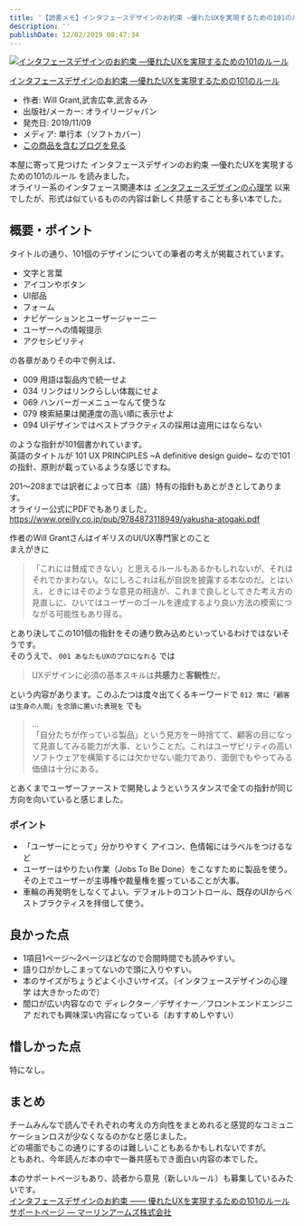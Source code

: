 ```yaml
---
title: '【読書メモ】インタフェースデザインのお約束 ―優れたUXを実現するための101のルール'
description: ''
publishDate: 12/02/2019 08:47:34
---
```


<p><div class="hatena-asin-detail"><a href="http://www.amazon.co.jp/exec/obidos/ASIN/4873118948/hatena-blog-22/"><img src="https://images-fe.ssl-images-amazon.com/images/I/41T8kBOmYaL._SL160_.jpg" class="hatena-asin-detail-image" alt="インタフェースデザインのお約束 ―優れたUXを実現するための101のルール" title="インタフェースデザインのお約束 ―優れたUXを実現するための101のルール"></a><div class="hatena-asin-detail-info"><p class="hatena-asin-detail-title"><a href="http://www.amazon.co.jp/exec/obidos/ASIN/4873118948/hatena-blog-22/">インタフェースデザインのお約束 ―優れたUXを実現するための101のルール</a></p><ul><li><span class="hatena-asin-detail-label">作者:</span> Will Grant,武舎広幸,武舎るみ</li><li><span class="hatena-asin-detail-label">出版社/メーカー:</span> オライリージャパン</li><li><span class="hatena-asin-detail-label">発売日:</span> 2019/11/09</li><li><span class="hatena-asin-detail-label">メディア:</span> 単行本（ソフトカバー）</li><li><a href="http://d.hatena.ne.jp/asin/4873118948/hatena-blog-22" target="_blank">この商品を含むブログを見る</a></li></ul></div><div class="hatena-asin-detail-foot"></div></div></p>

<p>本屋に寄って見つけた インタフェースデザインのお約束 ―優れたUXを実現するための101のルール を読みました。<br/>
オライリー系のインタフェース関連本は <a href="https://jtk.hatenablog.com/entry/2019/08/05/102608">インタフェースデザインの心理学</a> 以来でしたが、形式は似ているものの内容は新しく共感することも多い本でした。</p>

<h2>概要・ポイント</h2>

<p>タイトルの通り、101個のデザインについての筆者の考えが掲載されています。</p>

<ul>
<li>文字と言葉</li>
<li>アイコンやボタン</li>
<li>UI部品</li>
<li>フォーム</li>
<li>ナビゲーションとユーザージャーニー</li>
<li>ユーザーへの情報提示</li>
<li>アクセシビリティ</li>
</ul>

<p>の各章がありその中で例えば、</p>

<ul>
<li>009 用語は製品内で統一せよ</li>
<li>034 リンクはリンクらしい体裁にせよ</li>
<li>069 ハンバーガーメニューなんて使うな</li>
<li>079 検索結果は関連度の高い順に表示せよ</li>
<li>094 UIデザインではベストプラクティスの採用は盗用にはならない</li>
</ul>

<p>のような指針が101個書かれています。<br/>
英語のタイトルが 101 UX PRINCIPLES ~A definitive design guide~ なので101の指針、原則が載っているような感じですね。</p>

<p>201〜208までは訳者によって日本（語）特有の指針もあとがきとしてあります。<br/>
オライリー公式にPDFでもありました。<br/>
<a href="https://www.oreilly.co.jp/pub/9784873118949/yakusha-atogaki.pdf">https://www.oreilly.co.jp/pub/9784873118949/yakusha-atogaki.pdf</a></p>

<p>作者のWill GrantさんはイギリスのUI/UX専門家とのこと<br/>
まえがきに</p>

<blockquote><p>「これには賛成できない」と思えるルールもあるかもしれないが、それはそれでかまわない。なにしろこれは私が自説を披露する本なのだ。とはいえ、ときにはそのような意見の相違が、これまで良しとしてきた考え方の見直しに、ひいてはユーザーのゴールを達成するより良い方法の模索につながる可能性もあり得る。</p></blockquote>

<p>とあり決してこの101個の指針をその通り飲み込めといっているわけではないそうです。<br/>
そのうえで、 <code>001 あなたもUXのプロになれる</code> では</p>

<blockquote><p>UXデザインに必須の基本スキルは<strong>共感力</strong>と<strong>客観性</strong>だ。</p></blockquote>

<p>という内容があります。このふたつは度々出てくるキーワードで <code>012 常に「顧客は生身の人間」を念頭に置いた表現を</code> でも</p>

<blockquote><p>...<br/>
「自分たちが作っている製品」という見方を一時捨てて、顧客の目になって見直してみる能力が大事、ということだ。これはユーザビリティの高いソフトウェアを構築するには欠かせない能力であり、面倒でもやってみる価値は十分にある。</p></blockquote>

<p>とあくまでユーザーファーストで開発しようというスタンスで全ての指針が同じ方向を向いていると感じました。</p>

<h3>ポイント</h3>

<ul>
<li>「ユーザーにとって」分かりやすく アイコン、色情報にはラベルをつけるなど</li>
<li>ユーザーはやりたい作業（Jobs To Be Done）をこなすために製品を使う。その上でユーザーが主導権や裁量権を握っていることが大事。</li>
<li>車輪の再発明をしなくてよい。デフォルトのコントロール、既存のUIからベストプラクティスを拝借して使う。</li>
</ul>

<h2>良かった点</h2>

<ul>
<li>1項目1ページ〜2ページほどなので合間時間でも読みやすい。</li>
<li>語り口がかしこまってないので頭に入りやすい。</li>
<li>本のサイズがちょうどよく小さいサイズ。（インタフェースデザインの心理学 は大きかったので）</li>
<li>間口が広い内容なので ディレクター／デザイナー／フロントエンドエンジニア だれでも興味深い内容になっている（おすすめしやすい）</li>
</ul>

<h2>惜しかった点</h2>

<p>特になし。</p>

<h2>まとめ</h2>

<p>チームみんなで読んでそれぞれの考えの方向性をまとめれると感覚的なコミュニケーションロスが少なくなるのかなと感じました。<br/>
どの場面でもこの通りにするのは難しいこともあるかもしれないですが。<br/>
ともあれ、今年読んだ本の中で一番共感もでき面白い内容の本でした。</p>

<p>本のサポートページもあり、読者から意見（新しいルール）も募集しているみたいです。<br/>
<a href="https://www.marlin-arms.com/support/101-ux-principles/">インタフェースデザインのお約束 —— 優れたUXを実現するための101のルール サポートページ — マーリンアームズ株式会社</a></p>
